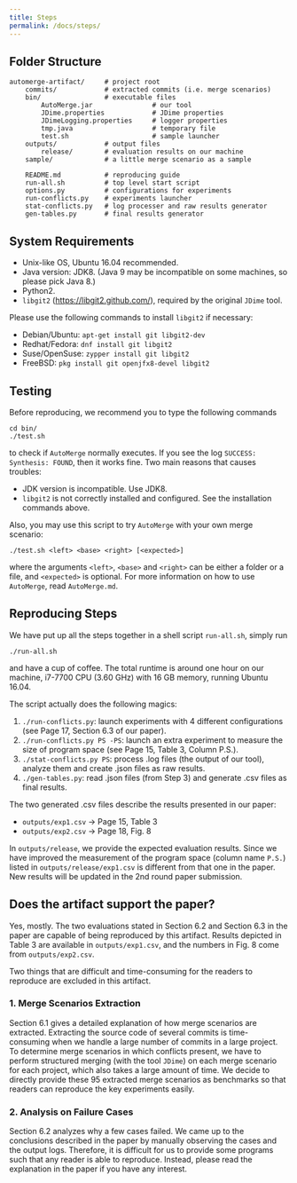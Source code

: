 ```yaml
---
title: Steps
permalink: /docs/steps/
---
```


## Folder Structure

```
automerge-artifact/		# project root
	commits/			# extracted commits (i.e. merge scenarios)
	bin/				# executable files
		AutoMerge.jar 				# our tool
		JDime.properties 			# JDime properties
		JDimeLogging.properties  	# logger properties
		tmp.java        			# temporary file
		test.sh 					# sample launcher
	outputs/			# output files
		release/		# evaluation results on our machine
	sample/ 			# a little merge scenario as a sample

	README.md 			# reproducing guide
	run-all.sh  		# top level start script
	options.py  		# configurations for experiments
	run-conflicts.py 	# experiments launcher
	stat-conflicts.py 	# log processer and raw results generator
	gen-tables.py 		# final results generator
```

## System Requirements

- Unix-like OS, Ubuntu 16.04 recommended.
- Java version: JDK8. (Java 9 may be incompatible on some machines, so please pick Java 8.)
- Python2.
- `libgit2` (https://libgit2.github.com/), required by the original `JDime` tool.

Please use the following commands to install `libgit2` if necessary:

* Debian/Ubuntu: `apt-get install git libgit2-dev`
* Redhat/Fedora: `dnf install git libgit2`
* Suse/OpenSuse: `zypper install git libgit2`
* FreeBSD: `pkg install git openjfx8-devel libgit2`

## Testing

Before reproducing, we recommend you to type the following commands

```
cd bin/
./test.sh
```

to check if `AutoMerge` normally executes.
If you see the log `SUCCESS: Synthesis: FOUND`, then it works fine.
Two main reasons that causes troubles:
- JDK version is incompatible. Use JDK8.
- `libgit2` is not correctly installed and configured. See the installation commands above.

Also, you may use this script to try `AutoMerge` with your own merge scenario:

```
./test.sh <left> <base> <right> [<expected>]
```

where the arguments `<left>`, `<base>` and `<right>` can be either a folder or a file,
and `<expected>` is optional.
For more information on how to use `AutoMerge`, read `AutoMerge.md`.

## Reproducing Steps

We have put up all the steps together in a shell script `run-all.sh`, simply run

```
./run-all.sh
```

and have a cup of coffee.
The total runtime is around one hour on our machine, i7-7700 CPU (3.60 GHz) with 16 GB memory,
running Ubuntu 16.04.

The script actually does the following magics:
1. `./run-conflicts.py`: launch experiments with 4 different configurations 
(see Page 17, Section 6.3 of our paper).
2. `./run-conflicts.py PS -PS`: launch an extra experiment to measure the size of program space 
(see Page 15, Table 3, Column P.S.).
3. `./stat-conflicts.py PS`: process .log files (the output of our tool), 
analyze them and create .json files as raw results.
4. `./gen-tables.py`: read .json files (from Step 3) and generate .csv files as final results.

The two generated .csv files describe the results presented in our paper:
- `outputs/exp1.csv` -> Page 15, Table 3
- `outputs/exp2.csv` -> Page 18, Fig. 8

In `outputs/release`, we provide the expected evaluation results.
Since we have improved the measurement of the program space (column name `P.S.`) 
listed in `outputs/release/exp1.csv` is different from that one in the paper. 
New results will be updated in the 2nd round paper submission.

## Does the artifact support the paper?

Yes, mostly.
The two evaluations stated in Section 6.2 and Section 6.3 in the paper are capable of 
being reproduced by this artifact.
Results depicted in Table 3 are available in `outputs/exp1.csv`, 
and the numbers in Fig. 8 come from `outputs/exp2.csv`.

Two things that are difficult and time-consuming for the readers to reproduce 
are excluded in this artifact.

### 1. Merge Scenarios Extraction

Section 6.1 gives a detailed explanation of how merge scenarios are extracted.
Extracting the source code of several commits is time-consuming 
when we handle a large number of commits in a large project.
To determine merge scenarios in which conflicts present, we have to perform structured merging 
(with the tool `JDime`) on each merge scenario for each project, 
which also takes a large amount of time.
We decide to directly provide these 95 extracted merge scenarios as benchmarks so that 
readers can reproduce the key experiments easily.

### 2. Analysis on Failure Cases

Section 6.2 analyzes why a few cases failed.
We came up to the conclusions described in the paper by manually observing the cases 
and the output logs.
Therefore, it is difficult for us to provide some programs such that any reader is able to 
reproduce. 
Instead, please read the explanation in the paper if you have any interest.
